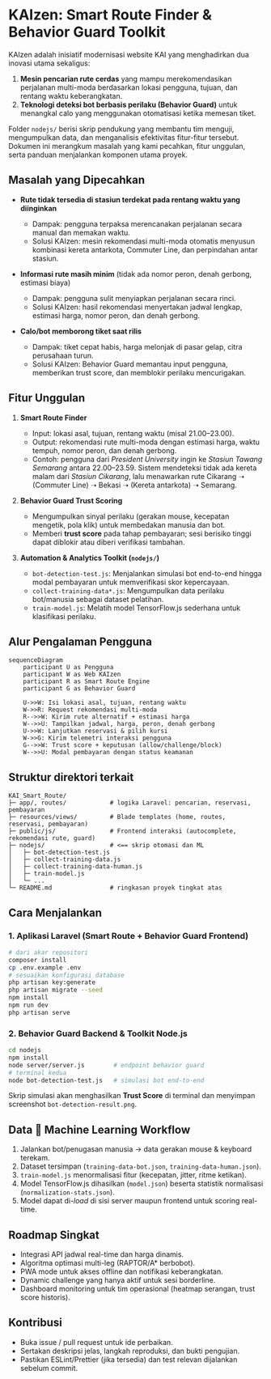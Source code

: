 # KAIzen: Smart Route Finder & Behavior Guard Toolkit

KAIzen adalah inisiatif modernisasi website KAI yang menghadirkan dua inovasi utama sekaligus:

1.  **Mesin pencarian rute cerdas** yang mampu merekomendasikan perjalanan multi-moda berdasarkan lokasi pengguna, tujuan, dan rentang waktu keberangkatan.
2.  **Teknologi deteksi bot berbasis perilaku (Behavior Guard)** untuk menangkal calo yang menggunakan otomatisasi ketika memesan tiket.

Folder `nodejs/` berisi skrip pendukung yang membantu tim menguji, mengumpulkan data, dan menganalisis efektivitas fitur-fitur tersebut. Dokumen ini merangkum masalah yang kami pecahkan, fitur unggulan, serta panduan menjalankan komponen utama proyek.

## Masalah yang Dipecahkan

- **Rute tidak tersedia di stasiun terdekat pada rentang waktu yang diinginkan**
  - Dampak: pengguna terpaksa merencanakan perjalanan secara manual dan memakan waktu.
  - Solusi KAIzen: mesin rekomendasi multi-moda otomatis menyusun kombinasi kereta antarkota, Commuter Line, dan perpindahan antar stasiun.

- **Informasi rute masih minim** (tidak ada nomor peron, denah gerbong, estimasi biaya)
  - Dampak: pengguna sulit menyiapkan perjalanan secara rinci.
  - Solusi KAIzen: hasil rekomendasi menyertakan jadwal lengkap, estimasi harga, nomor peron, dan denah gerbong.

- **Calo/bot memborong tiket saat rilis**
  - Dampak: tiket cepat habis, harga melonjak di pasar gelap, citra perusahaan turun.
  - Solusi KAIzen: Behavior Guard memantau input pengguna, memberikan trust score, dan memblokir perilaku mencurigakan.

## Fitur Unggulan

1.  **Smart Route Finder**
    - Input: lokasi asal, tujuan, rentang waktu (misal 21.00–23.00).
    - Output: rekomendasi rute multi-moda dengan estimasi harga, waktu tempuh, nomor peron, dan denah gerbong.
    - Contoh: pengguna dari *President University* ingin ke *Stasiun Tawang Semarang* antara 22.00–23.59. Sistem mendeteksi tidak ada kereta malam dari *Stasiun Cikarang*, lalu menawarkan rute Cikarang ➝ (Commuter Line) ➝ Bekasi ➝ (Kereta antarkota) ➝ Semarang.

2.  **Behavior Guard Trust Scoring**
    - Mengumpulkan sinyal perilaku (gerakan mouse, kecepatan mengetik, pola klik) untuk membedakan manusia dan bot.
    - Memberi **trust score** pada tahap pembayaran; sesi berisiko tinggi dapat diblokir atau diberi verifikasi tambahan.

3.  **Automation & Analytics Toolkit (`nodejs/`)**
    - `bot-detection-test.js`: Menjalankan simulasi bot end-to-end hingga modal pembayaran untuk memverifikasi skor kepercayaan.
    - `collect-training-data*.js`: Mengumpulkan data perilaku bot/manusia sebagai dataset pelatihan.
    - `train-model.js`: Melatih model TensorFlow.js sederhana untuk klasifikasi perilaku.

## Alur Pengalaman Pengguna

```mermaid
sequenceDiagram
    participant U as Pengguna
    participant W as Web KAIzen
    participant R as Smart Route Engine
    participant G as Behavior Guard

    U->>W: Isi lokasi asal, tujuan, rentang waktu
    W->>R: Request rekomendasi multi-moda
    R-->>W: Kirim rute alternatif + estimasi harga
    W-->>U: Tampilkan jadwal, harga, peron, denah gerbong
    U->>W: Lanjutkan reservasi & pilih kursi
    W->>G: Kirim telemetri interaksi pengguna
    G-->>W: Trust score + keputusan (allow/challenge/block)
    W-->>U: Modal pembayaran dengan status keamanan
```

## Struktur direktori terkait

```
KAI_Smart_Route/
├─ app/, routes/            # logika Laravel: pencarian, reservasi, pembayaran
├─ resources/views/         # Blade templates (home, routes, reservasi, pembayaran)
├─ public/js/               # Frontend interaksi (autocomplete, rekomendasi rute, guard)
├─ nodejs/                  # <== skrip otomasi dan ML
│   ├─ bot-detection-test.js
│   ├─ collect-training-data.js
│   ├─ collect-training-data-human.js
│   ├─ train-model.js
│   └─ ...
└─ README.md                # ringkasan proyek tingkat atas
```

## Cara Menjalankan

### 1. Aplikasi Laravel (Smart Route + Behavior Guard Frontend)

```bash
# dari akar repositori
composer install
cp .env.example .env
# sesuaikan konfigurasi database
php artisan key:generate
php artisan migrate --seed
npm install
npm run dev
php artisan serve
```

### 2. Behavior Guard Backend & Toolkit Node.js

```bash
cd nodejs
npm install
node server/server.js        # endpoint behavior guard
# terminal kedua
node bot-detection-test.js   # simulasi bot end-to-end
```

Skrip simulasi akan menghasilkan **Trust Score** di terminal dan menyimpan screenshot `bot-detection-result.png`.

## Data  Machine Learning Workflow

1. Jalankan bot/penugasan manusia → data gerakan mouse & keyboard terekam.
2. Dataset tersimpan (`training-data-bot.json`, `training-data-human.json`).
3. `train-model.js` menormalisasi fitur (kecepatan, jitter, ritme ketikan).
4. Model TensorFlow.js dihasilkan (`model.json`) beserta statistik normalisasi (`normalization-stats.json`).
5. Model dapat di-*load* di sisi server maupun frontend untuk scoring real-time.

## Roadmap Singkat

- Integrasi API jadwal real-time dan harga dinamis.
- Algoritma optimasi multi-leg (RAPTOR/A* berbobot).
- PWA mode untuk akses offline dan notifikasi keberangkatan.
- Dynamic challenge yang hanya aktif untuk sesi borderline.
- Dashboard monitoring untuk tim operasional (heatmap serangan, trust score historis).

## Kontribusi

- Buka issue / pull request untuk ide perbaikan.
- Sertakan deskripsi jelas, langkah reproduksi, dan bukti pengujian.
- Pastikan ESLint/Prettier (jika tersedia) dan test relevan dijalankan sebelum commit.